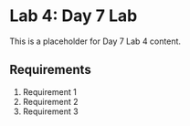 # Lab 4: Day 7 Lab

This is a placeholder for Day 7 Lab 4 content.

## Requirements

1. Requirement 1
2. Requirement 2
3. Requirement 3